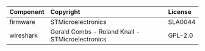 | Component                       | Copyright                                           | License                                   |
|:---------                       |:----------                                          |:-------                                   |
| firmware                        | STMicroelectronics                                  | SLA0044                                   |
| wireshark                       | Gerald Combs - Roland Knall - STMicroelectronics    | GPL-2.0                                   |